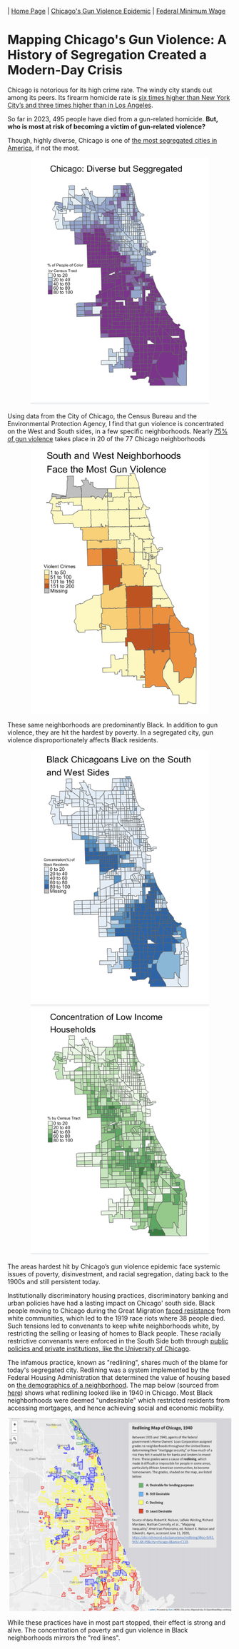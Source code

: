 | [Home Page](https://itsmeriem.github.io/My-Data-Work/) | [Chicago's Gun Violence Epidemic](chicago-gun-violence.md) | [Federal Minimum Wage](federal-minimum-wage.md)

# Mapping Chicago's Gun Violence: A History of Segregation Created a Modern-Day Crisis

Chicago is notorious for its high crime rate. The windy city stands out among its peers. Its firearm homicide rate is [six times higher than New York City’s and three times higher than in Los Angeles](https://oneaimil.org/the-issue/impact-of-gun-violence/).

So far in 2023, 495 people have died from a gun-related homicide. **But, who is most at risk of becoming a victim of gun-related violence?**

Though, highly diverse, Chicago is one of [the most segregated cities in America](https://www.chicagomag.com/city-life/march-2017/why-is-chicago-so-segregated/), if not the most.
<p align="center">
<img src="pct_100_pop.png" width="400"/>
</p>

Using data from the City of Chicago, the Census Bureau and the Environmental Protection Agency, I find that gun violence is concentrated on the West and South sides, in a few specific neighborhoods. Nearly [75% of gun violence](https://www.chicagocred.org/our-approach/) takes place in 20 of the 77 Chicago neighborhoods

<p align="center">
<img src="Screenshot 2023-11-16 at 11.09.12 AM.png" width="400"/>
</p>

These same neighborhoods are predominantly Black. In addition to gun violence, they are hit the hardest by poverty. In a segregated city, gun violence disproportionately affects Black residents.

<p align="center">
<img src="black_pop.png" width="400"/> <img src="low_income.png" width="400"/>
</p>

The areas hardest hit by Chicago’s gun violence epidemic face systemic issues of poverty, disinvestment, and racial segregation, dating back to the 1900s and still persistent today. 

Institutionally discriminatory housing practices, discriminatory banking and urban policies have had a lasting impact on Chicago' south side. Black people moving to Chicago during the Great Migration [faced resistance](https://storymaps.arcgis.com/stories/292ebd8ff35b4bf2937b1524f4d871af) from white communities, which led to the 1919 race riots where 38 people died. Such tensions led to convenants to keep white neighborhoods white, by restricting the selling or leasing of homes to Black people. These racially restrictive convenants were enforced in the South Side both through [public policies and private institutions, like the University of Chicago](https://storymaps.arcgis.com/stories/292ebd8ff35b4bf2937b1524f4d871af).

The infamous practice, known as "redlining", shares much of the blame for today's segregated city. Redlining was a system implemented by the Federal Housing Administration that determined the value of housing based on [the demographics of a neighborhood](https://interactive.wttw.com/firsthand/segregation/mapping-chicago-racial-segregation). The map below (sourced from [here](https://via.library.depaul.edu/mom/58/)) shows what redlining looked like in 1940 in Chicago. Most Black neighborhoods were deemed "undesirable" which restricted residents from accessing mortgages, and hence achieving social and economic mobility.

<p align="center">
<img src="Red Lining.png" width="500"/>
</p>

While these practices have in most part stopped, their effect is strong and alive. The concentration of poverty and gun violence in Black neighborhoods mirrors the "red lines".


